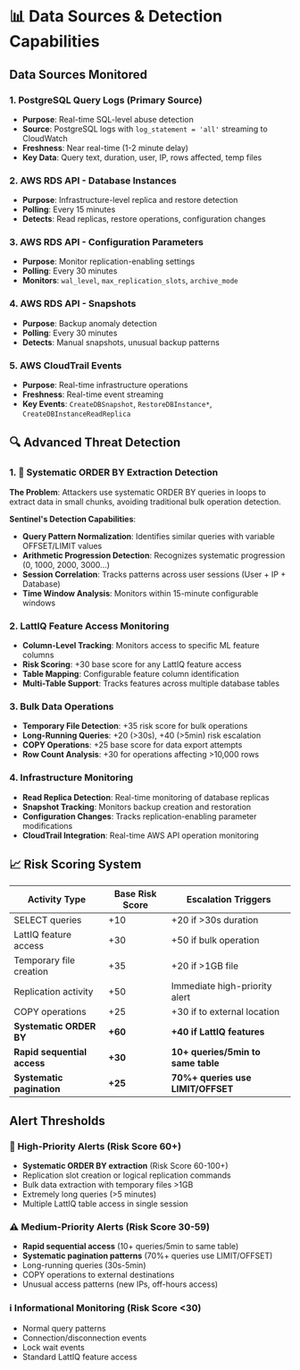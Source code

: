 # 📊 Data Sources & Detection Capabilities

## Data Sources Monitored

### 1. PostgreSQL Query Logs (Primary Source)

- **Purpose**: Real-time SQL-level abuse detection
- **Source**: PostgreSQL logs with `log_statement = 'all'` streaming to CloudWatch
- **Freshness**: Near real-time (1-2 minute delay)
- **Key Data**: Query text, duration, user, IP, rows affected, temp files

### 2. AWS RDS API - Database Instances

- **Purpose**: Infrastructure-level replica and restore detection
- **Polling**: Every 15 minutes
- **Detects**: Read replicas, restore operations, configuration changes

### 3. AWS RDS API - Configuration Parameters

- **Purpose**: Monitor replication-enabling settings
- **Polling**: Every 30 minutes
- **Monitors**: `wal_level`, `max_replication_slots`, `archive_mode`

### 4. AWS RDS API - Snapshots

- **Purpose**: Backup anomaly detection
- **Polling**: Every 30 minutes
- **Detects**: Manual snapshots, unusual backup patterns

### 5. AWS CloudTrail Events

- **Purpose**: Real-time infrastructure operations
- **Freshness**: Real-time event streaming
- **Key Events**: `CreateDBSnapshot`, `RestoreDBInstance*`, `CreateDBInstanceReadReplica`

## 🔍 Advanced Threat Detection

### 1. **🚨 Systematic ORDER BY Extraction Detection**

**The Problem**: Attackers use systematic ORDER BY queries in loops to extract data in small chunks, avoiding traditional bulk operation detection.

**Sentinel's Detection Capabilities**:

- **Query Pattern Normalization**: Identifies similar queries with variable OFFSET/LIMIT values
- **Arithmetic Progression Detection**: Recognizes systematic progression (0, 1000, 2000, 3000...)
- **Session Correlation**: Tracks patterns across user sessions (User + IP + Database)
- **Time Window Analysis**: Monitors within 15-minute configurable windows

### 2. **LattIQ Feature Access Monitoring**

- **Column-Level Tracking**: Monitors access to specific ML feature columns
- **Risk Scoring**: +30 base score for any LattIQ feature access
- **Table Mapping**: Configurable feature column identification
- **Multi-Table Support**: Tracks features across multiple database tables

### 3. **Bulk Data Operations**

- **Temporary File Detection**: +35 risk score for bulk operations
- **Long-Running Queries**: +20 (>30s), +40 (>5min) risk escalation
- **COPY Operations**: +25 base score for data export attempts
- **Row Count Analysis**: +30 for operations affecting >10,000 rows

### 4. **Infrastructure Monitoring**

- **Read Replica Detection**: Real-time monitoring of database replicas
- **Snapshot Tracking**: Monitors backup creation and restoration
- **Configuration Changes**: Tracks replication-enabling parameter modifications
- **CloudTrail Integration**: Real-time AWS API operation monitoring

## 📈 Risk Scoring System

| Activity Type               | Base Risk Score | Escalation Triggers                |
| --------------------------- | --------------- | ---------------------------------- |
| SELECT queries              | +10             | +20 if >30s duration               |
| LattIQ feature access       | +30             | +50 if bulk operation              |
| Temporary file creation     | +35             | +20 if >1GB file                   |
| Replication activity        | +50             | Immediate high-priority alert      |
| COPY operations             | +25             | +30 if to external location        |
| **Systematic ORDER BY**     | **+60**         | **+40 if LattIQ features**         |
| **Rapid sequential access** | **+30**         | **10+ queries/5min to same table** |
| **Systematic pagination**   | **+25**         | **70%+ queries use LIMIT/OFFSET**  |

## Alert Thresholds

### 🚨 High-Priority Alerts (Risk Score 60+)

- **Systematic ORDER BY extraction** (Risk Score 60-100+)
- Replication slot creation or logical replication commands
- Bulk data extraction with temporary files >1GB
- Extremely long queries (>5 minutes)
- Multiple LattIQ table access in single session

### ⚠️ Medium-Priority Alerts (Risk Score 30-59)

- **Rapid sequential access** (10+ queries/5min to same table)
- **Systematic pagination patterns** (70%+ queries use LIMIT/OFFSET)
- Long-running queries (30s-5min)
- COPY operations to external destinations
- Unusual access patterns (new IPs, off-hours access)

### ℹ️ Informational Monitoring (Risk Score <30)

- Normal query patterns
- Connection/disconnection events
- Lock wait events
- Standard LattIQ feature access
